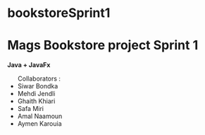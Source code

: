# bookstoreSprint1

<h1> Mags Bookstore project Sprint 1  </h1>
<p><b>Java + JavaFx</b></p>
<ul>Collaborators :
  <li>Siwar Bondka </li>
  <li>Mehdi Jendli </li>
  <li>Ghaith Khiari</li>
  <li>Safa Miri</li>
  <li>Amal Naamoun</li>
  <li>Aymen Karouia</li>
</ul>
